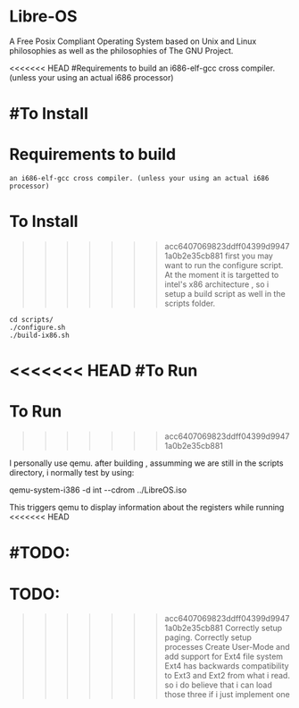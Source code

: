 # Libre-OS

  A Free Posix Compliant Operating System based on Unix and Linux philosophies
as well as the philosophies of The GNU Project.


<<<<<<< HEAD
#Requirements to build
    an i686-elf-gcc cross compiler. (unless your using an actual i686 processor)

#To Install
=======
# Requirements to build
    an i686-elf-gcc cross compiler. (unless your using an actual i686 processor)

# To Install
>>>>>>> acc6407069823ddff04399d99471a0b2e35cb881
  first you may want to run the configure script. At the moment it  is targetted
to intel's x86 architecture , so i setup a build script as well in the scripts folder.


    cd scripts/
    ./configure.sh
    ./build-ix86.sh


<<<<<<< HEAD
#To Run
=======
# To Run
>>>>>>> acc6407069823ddff04399d99471a0b2e35cb881

  I personally use qemu. after building , assumming we are still in the scripts
directory, i normally test by using:

  qemu-system-i386 -d int --cdrom  ../LibreOS.iso

  This triggers qemu to display information about the registers while running
<<<<<<< HEAD
  
#TODO:
=======

# TODO:
>>>>>>> acc6407069823ddff04399d99471a0b2e35cb881
  Correctly setup paging.
  Correctly setup processes
  Create User-Mode and add support for Ext4 file system
      Ext4 has backwards compatibility to Ext3 and Ext2 from what i read.
    so i do believe that i can load those three if i just implement one

